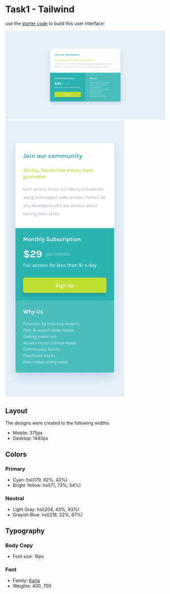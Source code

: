 # **Task1 - Tailwind**

use the [starter code](/Tasks/TailwindCSS/Task1/index.html) to build this user interface:

<img src="../public/Task1/desktop-design.jpg">
<img src="../public/Task1/mobile-design.jpg">

## Layout

The designs were created to the following widths:

- Mobile: 375px
- Desktop: 1440px

## Colors

### Primary

- Cyan: hsl(179, 62%, 43%)
- Bright Yellow: hsl(71, 73%, 54%)

### Neutral

- Light Gray: hsl(204, 43%, 93%)
- Grayish Blue: hsl(218, 22%, 67%)

## Typography

### Body Copy

- Font size: 16px

### Font

- Family: [Karla](https://fonts.google.com/specimen/Karla)
- Weights: 400, 700